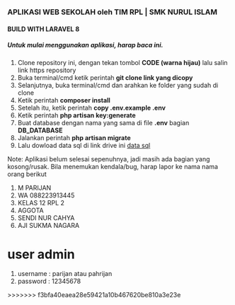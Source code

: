 ### APLIKASI WEB SEKOLAH oleh TIM RPL | SMK NURUL ISLAM

#### BUILD WITH LARAVEL 8

##### Untuk mulai menggunakan aplikasi, harap baca ini.
1. Clone repository ini, dengan tekan tombol **CODE (warna hijau)** lalu salin link https repository
2. Buka terminal/cmd ketik perintah **git clone link yang dicopy**
3. Selanjutnya, buka terminal/cmd dan arahkan ke folder yang sudah di clone
4. Ketik perintah **composer install**
5. Setelah itu, ketik perintah **copy .env.example .env**
6. Ketik perintah **php artisan key:generate**
7. Buat database dengan nama yang sama di file **.env** bagian **DB_DATABASE**
8. Jalankan perintah **php artisan migrate**
9. Lalu dowload data sql di link drive ini <a href="https://drive.google.com/file/d/1hxVdwCFfQo_gJIHSIgkWCRIkwIygwCjp/view?usp=sharing"> data sql</a> 

Note: Aplikasi belum selesai sepenuhnya, jadi masih ada bagian yang kosong/rusak.
Bila menemukan kendala/bug, harap lapor ke nama nama orang berikut
<ol>
   <li>M PARIJAN</li>
   <li>WA 088223913445</li>
   <li>KELAS 12 RPL 2</li>
   <li>AGGOTA</li>
   <li>SENDI NUR CAHYA</li>
   <li>AJI SUKMA NAGARA</li>
</ol>
<h1>user admin</h1>
<ol>
   <li>username : parijan atau pahrijan</li>
   <li>password : 12345678</li>
</ol>
>>>>>>> f3bfa40eaea28e59421a10b467620be810a3e23e
